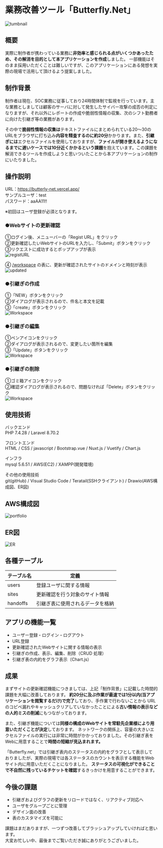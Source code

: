 # 業務改善ツール「Butterfly.Net」

![tumbnail](https://user-images.githubusercontent.com/53083803/161481561-9f765146-90ea-4a59-a8db-6fd1e99092ff.PNG)

## 概要
実際に制作者が携わっている業務に**非効率と感じられる点がいくつかあったため、その解消を目的として本アプリケーションを作成**しました。
一部機能はそのまま採用いただくことは難しいですが、このアプリケーションにある発想を実際の現場で活用して頂けるよう提案しました。

## 制作背景
制作者は現在、SOC業務に従事しており24時間体制で監視を行っています。主な業務としましては顧客のサーバに対して発生したサイバー攻撃の成否の判定になりますが、それ以外にレポートの作成や脆弱性情報の収集、次のシフト勤務者に向けた引継ぎ等の業務があります。

その中で**脆弱性情報の収集は**テキストファイルにまとめられている20～30のURLをブラウザに打ち込み**内容を精査するのに約20分**かかります。また、**引継ぎには**エクセルファイルを使用しておりますが、**ファイルが開き使えるようになるまでに遅いケースでは10分近くかかるという課題**を抱えています。この課題を解消できるツールを作成しようと思いついたことから本アプリケーションの制作にいたりました。

## 操作説明
URL：https://butterly-net.vercel.app/<br>
サンプルユーザ：test<br>
パスワード：aaAA11!!

※初回はユーザ登録が必須となります。

### ●Webサイトの更新確認
①ログイン後、メニューバーの「Regist URL」をクリック<br>
②更新確認したいWebサイトのURLを入力し、「Submit」ボタンをクリック<br>
③リクエストに成功するとポップアップが表示<br>
![registURL](https://user-images.githubusercontent.com/53083803/161680907-106c7963-a980-4be2-8ed3-6c0a877dd064.gif)


④
<a href="https://butterly-net.vercel.app/workspace">/workspace</a>
の表に、更新が確認されたサイトのドメインと時刻が表示
![updated](https://user-images.githubusercontent.com/53083803/161662052-b829fe7a-2dda-413b-87bd-55da409ad7fb.PNG)

### ●引継ぎの作成
①「NEW」ボタンをクリック<br>
②ダイアログが表示されるので、件名と本文を記載<br>
③「create」ボタンをクリック<br>
![Workspace](https://gyazo.com/b596e3951d768085f7c207ae3322209a.gif)

### ●引継ぎの編集
①ペンアイコンをクリック<br>
②ダイアログが表示されるので、変更したい箇所を編集<br>
③「Update」ボタンをクリック<br>
![Workspace](https://gyazo.com/ebb09092f23a64479b742c8994df88c6.gif)

### ●引継ぎの削除
①ゴミ箱アイコンをクリック<br>
②確認ダイアログが表示されるので、問題なければ「Delete」ボタンをクリック<br>
![Workspace](https://gyazo.com/578d00e92cc5c40c21646303dfd5034f.gif)

## 使用技術
バックエンド<br>
PHP 7.4.28 / Laravel 8.70.2

フロントエンド<br>
HTML / CSS / javascript / Bootstrap.vue / Nuxt.js / Vuetify / Chart.js

インフラ<br>
mysql 5.6.51 / AWS(EC2) / XAMPP(開発環境)

その他の使用技術<br>
git(gitHub) / Visual Studio Code / Teratail(SSHクライアント) / Drawio(AWS構成図、ER図)

## AWS構成図
![portfolio](https://user-images.githubusercontent.com/53083803/161743517-15bfacc2-c708-4564-8812-6754ce06fae8.png)

## ER図
![ER](https://user-images.githubusercontent.com/53083803/161806624-bffcd82f-a2ca-4b82-8a00-d8b1d69dce53.png)

## 各種テーブル
|  テーブル名  |  定義  |
| ---- | ---- |
|  users  |  登録ユーザに関する情報  |
|  sites  |  更新確認を行う対象のサイト情報  |
|  handoffs  |  引継ぎ表に使用されるデータを格納  |

## アプリの機能一覧
- ユーザー登録・ログイン・ログアウト
- URL登録
- 更新確認されたWebサイトに関する情報の表示
- 引継ぎの作成、表示、編集、削除（CRUD 処理）
- 引継ぎ表の内約をグラフ表示（Chart.js）

## 成果
まずサイトの更新確認機能につきましては、上記「制作背景」に記載した時間的課題を大幅に改善しております。
**約20分に及ぶ作業が最速では1分以内(当アプリケーションを閲覧するだけ)で完了**しており、手作業で行わないことから
URLのコピペ漏れやキャッシュクリアしていなかったことによる**古い情報の表示などの人的ミスの削減**にもつながっております。

また、引継ぎ機能については**同様の構成のWebサイトを常駐先企業様により用意いただくことが決定**しております。
ネットワークの関係上、容量の大きいエクセルファイルの実行には非常に時間がかかっておりました。その引継ぎ表を
Webに用意することで**時間の短縮が見込まれます。**

「Butterfly.net」では引継ぎ表内のステータスの内約をグラフとして表示して
おりましたが、実際の現場では各ステータスのカウントを表示する機能をWebサイト内に用意いただくことになりました。
**ステータスの可視化ができることで不自然に残っているチケットを確認**するきっかけを用意することができます。

## 今後の課題
- 引継ぎおよびグラフの更新をリロードではなく、リアクティブ対応へ
- ユーザをグループごとに管理
- デザイン面の改善
- 表のカスタマイズを可能に

課題はまだありますが、一つずつ改善してブラッシュアップしていければと思います。<br>
大変お忙しい中、最後までご覧いただき誠にありがとうございました。
